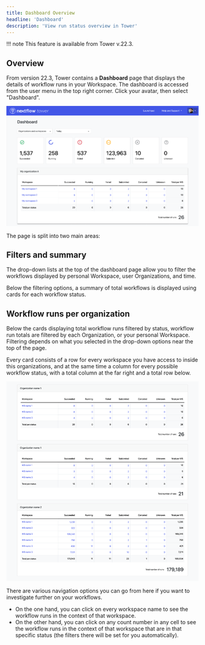 ```yaml
---
title: Dashboard Overview
headline: 'Dashboard'
description: 'View run status overview in Tower'
---
```


!!! note 
    This feature is available from Tower v.22.3.

## Overview

From version 22.3, Tower contains a **Dashboard** page that displays the details of workflow runs in your Workspace. The dashboard is accessed from the user menu in the top right corner. Click your avatar, then select "Dashboard".

![](_images/dashboard_hero.png)

The page is split into two main areas:

## Filters and summary

The drop-down lists at the top of the dashboard page allow you to filter the workflows displayed by personal Workspace, user Organizations, and time.

Below the filtering options, a summary of total workflows is displayed using cards for each workflow status.

## Workflow runs per organization

Below the cards displaying total workflow runs filtered by status, workflow run totals are filtered by each Organization, or your personal Workspace. Filtering depends on what you selected in the drop-down options near the top of the page. 

Every card consists of a row for every workspace you have access to inside this organizations, and at the same time a column for every possible workflow status, with a total column at the far right and a total row below.

![](_images/dashboard_orgs.png)

There are various navigation options you can go from here if you want to investigate further on your workflows.

 - On the one hand, you can click on every workspace name to see the workflow runs in the context of that workspace.
 - On the other hand, you can click on any count number in any cell to see the workflow runs in the context of that workspace that are in that specific status (the filters there will be set for you automatically).

